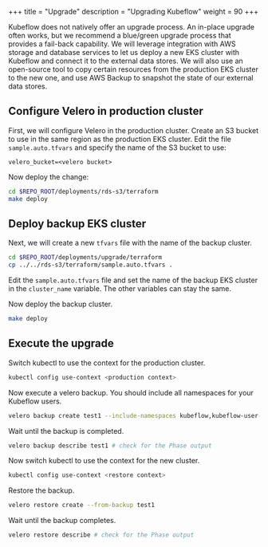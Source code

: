 +++
title = "Upgrade"
description = "Upgrading Kubeflow"
weight = 90
+++

Kubeflow does not natively offer an upgrade process. An in-place upgrade often works, but we recommend a blue/green upgrade process that provides a fail-back capability. We will leverage integration with AWS storage and database services to let us deploy a new EKS cluster with Kubeflow and connect it to the external data stores. We will also use an open-source tool to copy certain resources from the production EKS cluster to the new one, and use AWS Backup to snapshot the state of our external data stores.

## Configure Velero in production cluster

First, we will configure Velero in the production cluster. Create an S3 bucket to use in the same region as the production EKS cluster. Edit the file `sample.auto.tfvars` and specify the name of the S3 bucket to use:

```
velero_bucket=<velero bucket>
```

Now deploy the change:

```bash
cd $REPO_ROOT/deployments/rds-s3/terraform
make deploy
```

## Deploy backup EKS cluster

Next, we will create a new `tfvars` file with the name of the backup cluster.

```bash
cd $REPO_ROOT/deployments/upgrade/terraform
cp ../../rds-s3/terraform/sample.auto.tfvars .
```

Edit the `sample.auto.tfvars` file and set the name of the backup EKS cluster in the `cluster_name` variable. The other variables can stay the same.

Now deploy the backup cluster.

```bash
make deploy
```

## Execute the upgrade

Switch kubectl to use the context for the production cluster.

```bash
kubectl config use-context <production context>
```

Now execute a velero backup. You should include all namespaces for your Kubeflow users.

```bash
velero backup create test1 --include-namespaces kubeflow,kubeflow-user-example-com
```

Wait until the backup is completed.

```bash
velero backup describe test1 # check for the Phase output
```

Now switch kubectl to use the context for the new cluster.

```bash
kubectl config use-context <restore context>
```

Restore the backup.

```bash
velero restore create --from-backup test1
```

Wait until the backup completes.

```bash
velero restore describe # check for the Phase output
```